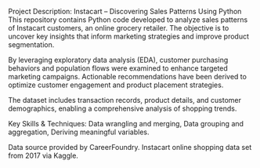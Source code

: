 Project Description: Instacart – Discovering Sales Patterns Using Python
This repository contains Python code developed to analyze sales patterns of Instacart customers, an online grocery retailer. The objective is to uncover key insights that inform marketing strategies and improve product segmentation.

By leveraging exploratory data analysis (EDA), customer purchasing behaviors and population flows were examined to enhance targeted marketing campaigns. Actionable recommendations have been derived to optimize customer engagement and product placement strategies.

The dataset includes transaction records, product details, and customer demographics, enabling a comprehensive analysis of shopping trends.

Key Skills & Techniques:
Data wrangling and merging, Data grouping and aggregation, Deriving meaningful variables.

Data source provided by CareerFoundry. Instacart online shopping data set from 2017 via Kaggle.
